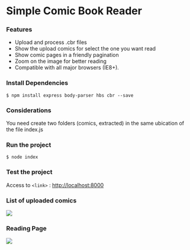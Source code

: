 # Simple Comic Book Reader

### Features

- Upload and process .cbr files
- Show the upload comics for select the one you want read
- Show comic pages in a friendly pagination
- Zoom on the image for better reading
- Compatible with all major browsers (IE8+).

### Install Dependencies

`$ npm install express body-parser hbs cbr --save `

### Considerations
You need create two folders (comics, extracted) in the same ubication of the file index.js

### Run the project

`$ node index`

### Test the project

Access to `<link>` : <http://localhost:8000>

### List of uploaded comics

![](https://github.com/DesdeJorge/simple-cbr/blob/master/public/images/list.png)

### Reading Page

![](https://github.com/DesdeJorge/simple-cbr/blob/master/public/images/reading.gif)